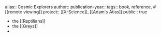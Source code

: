 alias:: Cosmic Explorers
author::
publication-year::
tags:: book, reference, #[[remote viewing]]
project:: [[X-Science]], [[Adam's Atlas]] 
public:: true

- the [[Reptilians]]
- the [[Greys]]
-